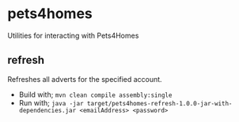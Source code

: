 # pets4homes
Utilities for interacting with Pets4Homes

## refresh
Refreshes all adverts for the specified account.

* Build with;
  `mvn clean compile assembly:single`
* Run with;
  `java -jar target/pets4homes-refresh-1.0.0-jar-with-dependencies.jar <emailAddress> <password>`